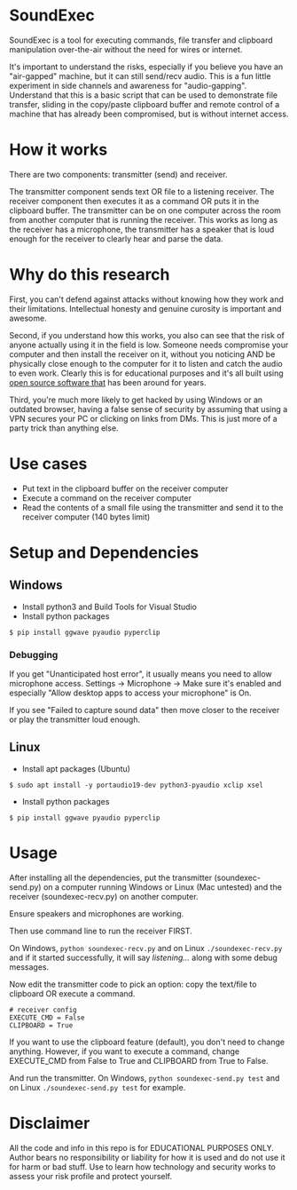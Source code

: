 # SoundExec
SoundExec is a tool for executing commands, file transfer and clipboard manipulation over-the-air without the need for wires or internet.

It's important to understand the risks, especially if you believe you have an "air-gapped" machine, but it can still send/recv audio. This is a fun little experiment in side channels and awareness for "audio-gapping". Understand that this is a basic script that can be used to demonstrate file transfer, sliding in the copy/paste clipboard buffer and remote control of a machine that has already been compromised, but is without internet access.

# How it works
There are two components: transmitter (send) and receiver. 

The transmitter component sends text OR file to a listening receiver. The receiver component then executes it as a command OR puts it in the clipboard buffer. The transmitter can be on one computer across the room from another computer that is running the receiver. This works as long as the receiver has a microphone, the transmitter has a speaker that is loud enough for the receiver to clearly hear and parse the data.

# Why do this research

First, you can't defend against attacks without knowing how they work and their limitations. Intellectual honesty and genuine curosity is important and awesome.

Second, if you understand how this works, you also can see that the risk of anyone actually using it in the field is low. Someone needs compromise your computer and then install the receiver on it, without you noticing AND be physically close enough to the computer for it to listen and catch the audio to even work. Clearly this is for educational purposes and it's all built using [open source software that](https://github.com/ggerganov/ggwave) has been around for years.

Third, you're much more likely to get hacked by using Windows or an outdated browser, having a false sense of security by assuming that using a VPN secures your PC or clicking on links from DMs. This is just more of a party trick than anything else.

# Use cases
- Put text in the clipboard buffer on the receiver computer
- Execute a command on the receiver computer
- Read the contents of a small file using the transmitter and send it to the receiver computer (140 bytes limit)

# Setup and Dependencies

## Windows
- Install python3 and Build Tools for Visual Studio
- Install python packages

`$ pip install ggwave pyaudio pyperclip`

### Debugging
If you get "Unanticipated host error", it usually means you need to allow microphone access. Settings -> Microphone -> Make sure it's enabled and especially "Allow desktop apps to access your microphone" is On.

If you see "Failed to capture sound data" then move closer to the receiver or play the transmitter loud enough.

## Linux
- Install apt packages (Ubuntu)

`$ sudo apt install -y portaudio19-dev python3-pyaudio xclip xsel`

- Install python packages

`$ pip install ggwave pyaudio pyperclip`

# Usage
After installing all the dependencies, put the transmitter (soundexec-send.py) on a computer running Windows or Linux (Mac untested) and the receiver (soundexec-recv.py) on another computer.

Ensure speakers and microphones are working.

Then use command line to run the receiver FIRST.

On Windows, `python soundexec-recv.py` and on Linux `./soundexec-recv.py` and if it started successfully, it will say *listening...* along with some debug messages.

Now edit the transmitter code to pick an option: copy the text/file to clipboard OR execute a command.

```
# receiver config
EXECUTE_CMD = False
CLIPBOARD = True
```

If you want to use the clipboard feature (default), you don't need to change anything. However, if you want to execute a command, change EXECUTE_CMD from False to True and CLIPBOARD from True to False.

And run the transmitter. On Windows, `python soundexec-send.py test` and on Linux `./soundexec-send.py test` for example.

# Disclaimer
All the code and info in this repo is for EDUCATIONAL PURPOSES ONLY. Author bears no responsibility or liability for how it is used and do not use it for harm or bad stuff. Use to learn how technology and security works to assess your risk profile and protect yourself.
